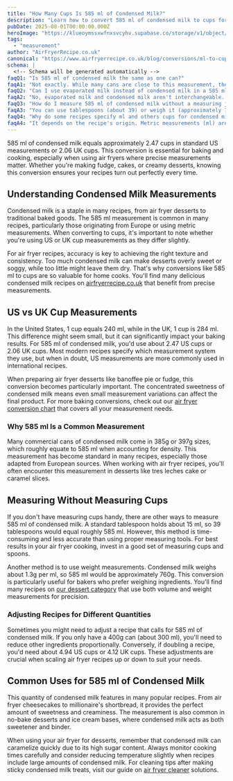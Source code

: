 ```yaml
---
title: "How Many Cups Is 585 ml of Condensed Milk?"
description: "Learn how to convert 585 ml of condensed milk to cups for perfect baking results every time. Get precise measurements in seconds!"
pubDate: 2025-08-01T00:00:00.000Z
heroImage: "https://klueoymssxwfnxsvcyhv.supabase.co/storage/v1/object/public/Shmucket/how-many-cups-is-585-ml-of-condensed-milk.webp"
tags:
  - "measurement"
author: "AirFryerRecipe.co.uk"
canonical: "https://www.airfryerrecipe.co.uk/blog/conversions/ml-to-cups/how-many-cups-is-585-ml-of-condensed-milk"
schema: |
  <!-- Schema will be generated automatically -->
faqQ1: "Is 585 ml of condensed milk the same as one can?"
faqA1: "Not exactly. While many cans are close to this measurement, they can vary. A standard UK can is typically 397g (about 300ml), while some European cans are 385g. The 585 ml measurement usually requires about one and a half standard cans."
faqQ2: "Can I use evaporated milk instead of condensed milk in a 585 ml recipe?"
faqA2: "No, evaporated milk and condensed milk aren't interchangeable. Condensed milk is sweetened and much thicker. Using evaporated milk would require adding sugar and reducing liquid elsewhere in the recipe, significantly altering the results."
faqQ3: "How do I measure 585 ml of condensed milk without a measuring jug?"
faqA3: "You can use tablespoons (about 39) or weigh it (approximately 760g). However, for accuracy, especially in air fryer recipes where precision matters, investing in proper measuring tools is recommended for consistent results."
faqQ4: "Why do some recipes specify ml and others cups for condensed milk?"
faqA4: "It depends on the recipe's origin. Metric measurements (ml) are standard in the UK and Europe, while cups are more common in the US. Many modern recipes include both, especially on international sites like airfryerrecipe.co.uk that cater to global audiences."
---
```

<p>585 ml of condensed milk equals approximately 2.47 cups in standard US measurements or 2.06 UK cups. This conversion is essential for baking and cooking, especially when using air fryers where precise measurements matter. Whether you're making fudge, cakes, or creamy desserts, knowing this conversion ensures your recipes turn out perfectly every time.</p>

<h2>Understanding Condensed Milk Measurements</h2>
<p>Condensed milk is a staple in many recipes, from air fryer desserts to traditional baked goods. The 585 ml measurement is common in many recipes, particularly those originating from Europe or using metric measurements. When converting to cups, it's important to note whether you're using US or UK cup measurements as they differ slightly.</p>
<p>For air fryer recipes, accuracy is key to achieving the right texture and consistency. Too much condensed milk can make desserts overly sweet or soggy, while too little might leave them dry. That's why conversions like 585 ml to cups are so valuable for home cooks. You'll find many delicious condensed milk recipes on <a href=https://www.airfryerrecipe.co.uk/recipes>airfryerrecipe.co.uk</a> that benefit from precise measurements.</p>

<h2>US vs UK Cup Measurements</h2>
<p>In the United States, 1 cup equals 240 ml, while in the UK, 1 cup is 284 ml. This difference might seem small, but it can significantly impact your baking results. For 585 ml of condensed milk, you'd use about 2.47 US cups or 2.06 UK cups. Most modern recipes specify which measurement system they use, but when in doubt, US measurements are more commonly used in international recipes.</p>
<p>When preparing air fryer desserts like banoffee pie or fudge, this conversion becomes particularly important. The concentrated sweetness of condensed milk means even small measurement variations can affect the final product. For more baking conversions, check out our <a href=https://www.airfryerrecipe.co.uk/air-fryer-conversion-chart>air fryer conversion chart</a> that covers all your measurement needs.</p>

<h3>Why 585 ml Is a Common Measurement</h3>
<p>Many commercial cans of condensed milk come in 385g or 397g sizes, which roughly equate to 585 ml when accounting for density. This measurement has become standard in many recipes, especially those adapted from European sources. When working with air fryer recipes, you'll often encounter this measurement in desserts like tres leches cake or caramel slices.</p>

<h2>Measuring Without Measuring Cups</h2>
<p>If you don't have measuring cups handy, there are other ways to measure 585 ml of condensed milk. A standard tablespoon holds about 15 ml, so 39 tablespoons would equal roughly 585 ml. However, this method is time-consuming and less accurate than using proper measuring tools. For best results in your air fryer cooking, invest in a good set of measuring cups and spoons.</p>
<p>Another method is to use weight measurements. Condensed milk weighs about 1.3g per ml, so 585 ml would be approximately 760g. This conversion is particularly useful for bakers who prefer weighing ingredients. You'll find many recipes on <a href=https://www.airfryerrecipe.co.uk/recipe-category/dessert>our dessert category</a> that use both volume and weight measurements for precision.</p>

<h3>Adjusting Recipes for Different Quantities</h3>
<p>Sometimes you might need to adjust a recipe that calls for 585 ml of condensed milk. If you only have a 400g can (about 300 ml), you'll need to reduce other ingredients proportionally. Conversely, if doubling a recipe, you'd need about 4.94 US cups or 4.12 UK cups. These adjustments are crucial when scaling air fryer recipes up or down to suit your needs.</p>

<h2>Common Uses for 585 ml of Condensed Milk</h2>
<p>This quantity of condensed milk features in many popular recipes. From air fryer cheesecakes to millionaire's shortbread, it provides the perfect amount of sweetness and creaminess. The measurement is also common in no-bake desserts and ice cream bases, where condensed milk acts as both sweetener and binder.</p>
<p>When using your air fryer for desserts, remember that condensed milk can caramelize quickly due to its high sugar content. Always monitor cooking times carefully and consider reducing temperature slightly when recipes include large amounts of condensed milk. For cleaning tips after making sticky condensed milk treats, visit our guide on <a href=https://www.airfryerrecipe.co.uk/air-fryer-cleaner>air fryer cleaner</a> solutions.</p>
